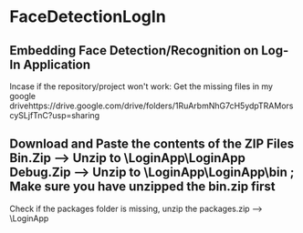 # FaceDetectionLogIn
Embedding Face Detection/Recognition on Log-In Application
----------------------------------------------------------
Incase if the repository/project won't work:
Get the missing files in my google drivehttps://drive.google.com/drive/folders/1RuArbmNhG7cH5ydpTRAMorscySLjfTnC?usp=sharing

Download and Paste the contents of the ZIP Files
Bin.Zip --> Unzip to \LoginApp\LoginApp
Debug.Zip --> Unzip to \LoginApp\LoginApp\bin ; Make sure you have unzipped the bin.zip first
----------------------------------------------------------
Check if the packages folder is missing,
unzip the packages.zip --> \LoginApp
